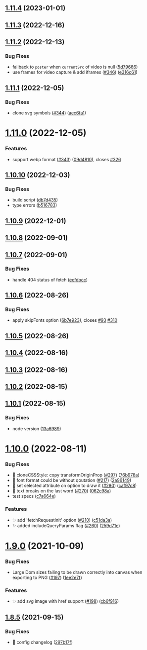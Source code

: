 ## [1.11.4](https://github.com/bubkoo/html-to-image/compare/v1.11.3...v1.11.4) (2023-01-01)

## [1.11.3](https://github.com/bubkoo/html-to-image/compare/v1.11.2...v1.11.3) (2022-12-16)

## [1.11.2](https://github.com/bubkoo/html-to-image/compare/v1.11.1...v1.11.2) (2022-12-13)


### Bug Fixes

* fallback to `poster` when `currentSrc` of video is null ([5d79666](https://github.com/bubkoo/html-to-image/commit/5d7966691a0dae64de8fb2bf9e56be7d274cef83))
* use frames for video capture & add iframes ([#346](https://github.com/bubkoo/html-to-image/issues/346)) ([e316c61](https://github.com/bubkoo/html-to-image/commit/e316c610364d6a774b736e36e310be79d0085d60))

## [1.11.1](https://github.com/bubkoo/html-to-image/compare/v1.11.0...v1.11.1) (2022-12-05)


### Bug Fixes

* clone svg symbols ([#344](https://github.com/bubkoo/html-to-image/issues/344)) ([aec6fa1](https://github.com/bubkoo/html-to-image/commit/aec6fa1573d0f64be6e2879e54a8e4d7e9e300ac))

# [1.11.0](https://github.com/bubkoo/html-to-image/compare/v1.10.10...v1.11.0) (2022-12-05)


### Features

* support webp format ([#343](https://github.com/bubkoo/html-to-image/issues/343)) ([09d4810](https://github.com/bubkoo/html-to-image/commit/09d4810ce3084e43f039c63efd65ba500451b9df)), closes [#326](https://github.com/bubkoo/html-to-image/issues/326)

## [1.10.10](https://github.com/bubkoo/html-to-image/compare/v1.10.9...v1.10.10) (2022-12-03)


### Bug Fixes

* build script ([db7d435](https://github.com/bubkoo/html-to-image/commit/db7d43507c9419fb84ee126b8c334ffa1655b8b3))
* type errors ([b516783](https://github.com/bubkoo/html-to-image/commit/b516783244e9aa847c89cd3ca3b8114bc6157934))

## [1.10.9](https://github.com/bubkoo/html-to-image/compare/v1.10.8...v1.10.9) (2022-12-01)

## [1.10.8](https://github.com/bubkoo/html-to-image/compare/v1.10.7...v1.10.8) (2022-09-01)

## [1.10.7](https://github.com/bubkoo/html-to-image/compare/v1.10.6...v1.10.7) (2022-09-01)


### Bug Fixes

* handle 404 status of fetch ([ecfdbcc](https://github.com/bubkoo/html-to-image/commit/ecfdbcc189771c3fe212ee2ce6f641495b0d650a))

## [1.10.6](https://github.com/bubkoo/html-to-image/compare/v1.10.5...v1.10.6) (2022-08-26)


### Bug Fixes

* apply skipFonts option ([6b7e923](https://github.com/bubkoo/html-to-image/commit/6b7e923ca6a82dddb409a8ab2cda24c469640014)), closes [#93](https://github.com/bubkoo/html-to-image/issues/93) [#310](https://github.com/bubkoo/html-to-image/issues/310)

## [1.10.5](https://github.com/bubkoo/html-to-image/compare/v1.10.4...v1.10.5) (2022-08-26)

## [1.10.4](https://github.com/bubkoo/html-to-image/compare/v1.10.3...v1.10.4) (2022-08-16)

## [1.10.3](https://github.com/bubkoo/html-to-image/compare/v1.10.2...v1.10.3) (2022-08-16)

## [1.10.2](https://github.com/bubkoo/html-to-image/compare/v1.10.1...v1.10.2) (2022-08-15)

## [1.10.1](https://github.com/bubkoo/html-to-image/compare/v1.10.0...v1.10.1) (2022-08-15)


### Bug Fixes

* node version ([13a6989](https://github.com/bubkoo/html-to-image/commit/13a6989d00440984ea631bb92cb484d3bedbfb02))

# [1.10.0](https://github.com/bubkoo/html-to-image/compare/v1.9.0...v1.10.0) (2022-08-11)


### Bug Fixes

* 🐛 cloneCSSStyle: copy transformOriginProp ([#297](https://github.com/bubkoo/html-to-image/issues/297)) ([76b978a](https://github.com/bubkoo/html-to-image/commit/76b978a943ee11ad78ef09f9b3363377baebcbb3))
* 🐛 font format could be without qoutation ([#217](https://github.com/bubkoo/html-to-image/issues/217)) ([2a96149](https://github.com/bubkoo/html-to-image/commit/2a9614966f636636be133d3e16d8fe93cf26db0d))
* 🐛 set selected attribute on option to draw it ([#280](https://github.com/bubkoo/html-to-image/issues/280)) ([caf97c8](https://github.com/bubkoo/html-to-image/commit/caf97c80a3b6ef6f7205d12ab59ef42c5ab2f071))
* 🐛 text breaks on the last word ([#270](https://github.com/bubkoo/html-to-image/issues/270)) ([062c98a](https://github.com/bubkoo/html-to-image/commit/062c98ab3491fb731d660780b1a0408e1f53549a))
* test specs ([c7a664e](https://github.com/bubkoo/html-to-image/commit/c7a664e8148bfa813391e124e33ba44c60e1cdae))


### Features

* ✨ add 'fetchRequestInit' option ([#210](https://github.com/bubkoo/html-to-image/issues/210)) ([c51da3a](https://github.com/bubkoo/html-to-image/commit/c51da3a5cc7421c530ffb7cbaa7b5009c677c2d8))
* ✨ added includeQueryParams flag ([#260](https://github.com/bubkoo/html-to-image/issues/260)) ([259d71e](https://github.com/bubkoo/html-to-image/commit/259d71e431445ba0c32bc081d9164fa094b4da32))

# [1.9.0](https://github.com/bubkoo/html-to-image/compare/v1.8.5...v1.9.0) (2021-10-09)


### Bug Fixes

* Large Dom sizes failing to be drawn correctly into canvas when exporting to PNG ([#197](https://github.com/bubkoo/html-to-image/issues/197)) ([1ee2e7f](https://github.com/bubkoo/html-to-image/commit/1ee2e7f366ccbaf247caefdcf479f52a2abd22bb))


### Features

* ✨ add svg image with href support ([#198](https://github.com/bubkoo/html-to-image/issues/198)) ([cb6f916](https://github.com/bubkoo/html-to-image/commit/cb6f91692fd0ff06852bf83751e0606df841f429))

## [1.8.5](https://github.com/bubkoo/html-to-image/compare/v1.8.4...v1.8.5) (2021-09-15)


### Bug Fixes

* 🐛 config changelog ([297b17f](https://github.com/bubkoo/html-to-image/commit/297b17f6e213c2278e7655dec3fd2444a3e705bf))

